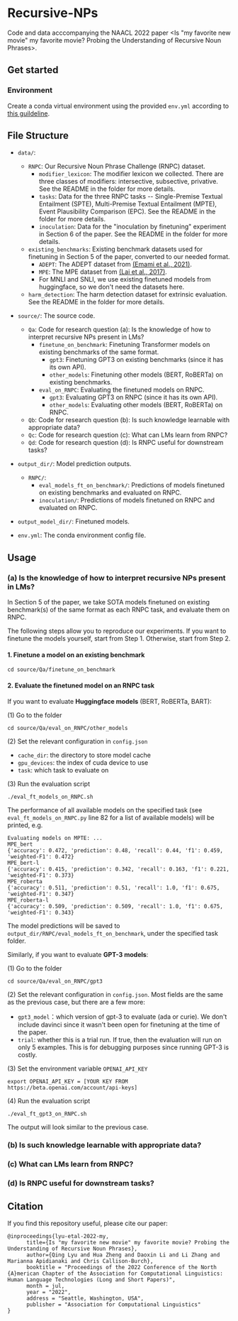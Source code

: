 # Recursive-NPs
Code and data acccompanying the NAACL 2022 paper <Is "my favorite new movie" my favorite movie? Probing the Understanding of Recursive Noun Phrases>.

## Get started

### Environment

Create a conda virtual environment using the provided `env.yml` according to [this guildeline](https://docs.conda.io/projects/conda/en/latest/user-guide/tasks/manage-environments.html#creating-an-environment-from-an-environment-yml-file).

## File Structure

- `data/`:
    - `RNPC`: Our Recursive Noun Phrase Challenge (RNPC) dataset.
        - `modifier_lexicon`: The modifier lexicon we collected. There are three classes of modifiers: intersective, subsective, privative. See the README in the folder for more details.
        - `tasks`: Data for the three RNPC tasks -- Single-Premise Textual Entailment (SPTE), Multi-Premise Textual Entailment (MPTE), Event Plausibility Comparison (EPC). See the README in the folder for more details.
        - `inoculation`: Data for the "inoculation by finetuning" experiment in Section 6 of the paper. See the README in the folder for more details.
    - `existing_benchmarks`: Existing benchmark datasets used for finetuning in Section 5 of the paper, converted to our needed format.
        - `ADEPT`: The ADEPT dataset from [(Emami et al., 2021)](https://github.com/aemami1/ADEPT). 
        - `MPE`: The MPE dataset from [(Lai et al., 2017)](https://github.com/aylai/MultiPremiseEntailment).
        - For MNLI and SNLI, we use existing finetuned models from huggingface, so we don't need the datasets here.
    - `harm_detection`: The harm detection dataset for extrinsic evaluation.  See the README in the folder for more details.
- `source/`: The source code.
    - `Qa`: Code for research question (a): Is the knowledge of how to interpret recursive NPs present in LMs?
        - `finetune_on_benchmark`: Finetuning Transformer models on existing benchmarks of the same format. 
            - `gpt3`: Finetuning GPT3 on existing benchmarks (since it has its own API). 
            - `other_models`: Finetuning other models (BERT, RoBERTa) on existing benchmarks. 
        - `eval_on_RNPC`: Evaluating the finetuned models on RNPC.
            - `gpt3`: Evaluating GPT3 on RNPC (since it has its own API). 
            - `other_models`: Evaluating other models (BERT, RoBERTa) on RNPC.
    - `Qb`: Code for research question (b): Is such knowledge learnable with appropriate
data?
    - `Qc`: Code for research question (c): What can LMs learn from RNPC?
    - `Qd`: Code for research question (d): Is RNPC useful for downstream tasks?

- `output_dir/`: Model prediction outputs.
    - `RNPC/`:
        - `eval_models_ft_on_benchmark/`: Predictions of models finetuned on existing benchmarks and evaluated on RNPC.
        - `inoculation/`: Predictions of models finetuned on RNPC and evaluated on RNPC.
        
- `output_model_dir/`: Finetuned models.

- `env.yml`: The conda environment config file.

## Usage

### (a) Is the knowledge of how to interpret recursive NPs present in LMs?

In Section 5 of the paper, we take SOTA models finetuned on existing benchmark(s) of the same format as each RNPC task, and evaluate them on RNPC. 

The following steps allow you to reproduce our experiments.
If you want to finetune the models yourself, start from Step 1. Otherwise, start from Step 2.

#### 1. Finetune a model on an existing benchmark

```
cd source/Qa/finetune_on_benchmark
```

#### 2. Evaluate the finetuned model on an RNPC task


If you want to evaluate **Huggingface models** (BERT, RoBERTa, BART):

(1) Go to the folder
```
cd source/Qa/eval_on_RNPC/other_models
```

(2) Set the relevant configuration in `config.json`
- `cache_dir`: the directory to store model cache
- `gpu_devices`: the index of cuda device to use
- `task`: which task to evaluate on

(3) Run the evaluation script
```
./eval_ft_models_on_RNPC.sh
```
The performance of all available models on the specified task (see `eval_ft_models_on_RNPC.py` line 82 for a list of available models) will be printed, e.g.
```
Evaluating models on MPTE: ...
MPE_bert
{'accuracy': 0.472, 'prediction': 0.48, 'recall': 0.44, 'f1': 0.459, 'weighted-F1': 0.472}
MPE_bert-l
{'accuracy': 0.415, 'prediction': 0.342, 'recall': 0.163, 'f1': 0.221, 'weighted-F1': 0.373}
MPE_roberta
{'accuracy': 0.511, 'prediction': 0.51, 'recall': 1.0, 'f1': 0.675, 'weighted-F1': 0.347}
MPE_roberta-l
{'accuracy': 0.509, 'prediction': 0.509, 'recall': 1.0, 'f1': 0.675, 'weighted-F1': 0.343}
```
The model predictions will be saved to `output_dir/RNPC/eval_models_ft_on_benchmark`, under the specified task folder.


Similarly, if you want to evaluate **GPT-3 models**:

(1) Go to the folder
```
cd source/Qa/eval_on_RNPC/gpt3
```
(2) Set the relevant configuration in `config.json`. Most fields are the same as the previous case, but there are a few more:
- `gpt3_model`：which version of gpt-3 to evaluate (ada or curie). We don't include davinci since it wasn't been open for finetuning at the time of the paper.
- `trial`: whether this is a trial run. If true, then the evaluation will run on only 5 examples. This is for debugging purposes since running GPT-3 is costly.  

(3) Set the environment variable `OPENAI_API_KEY`
```
export OPENAI_API_KEY = [YOUR KEY FROM https://beta.openai.com/account/api-keys]
```
(4) Run the evaluation script
```
./eval_ft_gpt3_on_RNPC.sh
```
The output will look similar to the previous case.

### (b) Is such knowledge learnable with appropriate data?
### (c) What can LMs learn from RNPC?
### (d) Is RNPC useful for downstream tasks?

## Citation
If you find this repository useful, please cite our paper:

```
@inproceedings{lyu-etal-2022-my,
      title={Is "my favorite new movie" my favorite movie? Probing the Understanding of Recursive Noun Phrases}, 
      author={Qing Lyu and Hua Zheng and Daoxin Li and Li Zhang and Marianna Apidianaki and Chris Callison-Burch},
	  booktitle = "Proceedings of the 2022 Conference of the North {A}merican Chapter of the Association for Computational Linguistics: Human Language Technologies (Long and Short Papers)",
      month = jul,
      year = "2022",
      address = "Seattle, Washington, USA",
      publisher = "Association for Computational Linguistics"
}
```